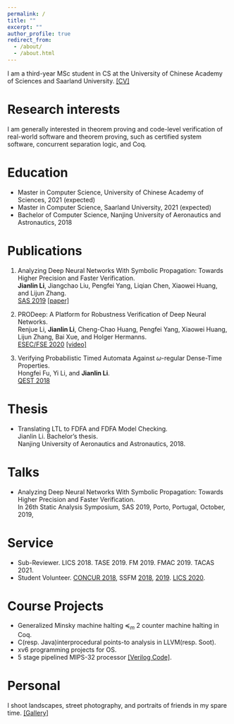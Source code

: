 ```yaml
---
permalink: /
title: ""
excerpt: ""
author_profile: true
redirect_from: 
  - /about/
  - /about.html
---
```


I am a third-year MSc student in CS at the University of Chinese Academy of Sciences and Saarland University. [\[CV\]](/files/CV_Jianlin_Li.pdf)

Research interests
======
I am generally interested in theorem proving and code-level verification of real-world software and theorem proving, such as certified system software, concurrent separation logic, and Coq.

Education
======
* Master in Computer Science, University of Chinese Academy of Sciences, 2021 (expected)
* Master in Computer Science, Saarland University, 2021 (expected)
* Bachelor of Computer Science, Nanjing University of Aeronautics and Astronautics, 2018

Publications
======

1. Analyzing Deep Neural Networks With Symbolic Propagation: Towards Higher Precision and Faster Verification. \
   **Jianlin Li**, Jiangchao Liu, Pengfei Yang, Liqian Chen, Xiaowei Huang, and Lijun Zhang.\
   [SAS 2019](https://staticanalysis.org/sas2019/) [\[paper\]](files/sas19.pdf)

2. PRODeep: A Platform for Robustness Verification of Deep Neural Networks. \
   Renjue Li, **Jianlin Li**, Cheng-Chao Huang, Pengfei Yang, Xiaowei Huang, Lijun Zhang, Bai Xue, and Holger Hermanns.\
   [ESEC/FSE 2020](https://2020.esec-fse.org/) [\[video\]](https://www.youtube.com/watch?v=Nu-iQkJXmeM)

3. Verifying Probabilistic Timed Automata Against $\omega$-regular Dense-Time Properties.\
   Hongfei Fu, Yi Li, and **Jianlin Li**.\
   [QEST 2018](https://www.qest.org/qest2018/)

Thesis
======
* Translating LTL to FDFA and FDFA Model Checking. \
  Jianlin Li. Bachelor’s thesis. \
  Nanjing University of Aeronautics and Astronautics, 2018.
  
Talks
======
* Analyzing Deep Neural Networks With Symbolic Propagation: Towards Higher Precision and Faster Verification.\
  In 26th Static Analysis Symposium, SAS 2019, Porto, Portugal, October, 2019, 

Service
======
* Sub-Reviewer. LICS 2018. TASE 2019. FM 2019. FMAC 2019. TACAS 2021.
* Student Volunteer. [CONCUR 2018](http://confesta2018.csp.escience.cn/), SSFM [2018](http://lcs.ios.ac.cn/ssfm/ssfm2018/index.html), [2019](http://lcs.ios.ac.cn/ssfm/). [LICS 2020](https://lics2020.saarland-informatics-campus.de/).


Course Projects
======
* Generalized Minsky machine halting $\preccurlyeq_m$ 2 counter machine halting in Coq.
* C(resp. Java)interprocedural points-to analysis in LLVM(resp. Soot).
* xv6 programming projects for OS.
* 5 stage pipelined MIPS-32 processor [\[Verilog Code\]](https://github.com/ljlin/MIPS48PipelineCPU/tree/master/src).

Personal
======
I shoot landscapes, street photography, and portraits of friends in my spare time. [\[Gallery\]](https://500px.com/p/vcg-ljlin)
